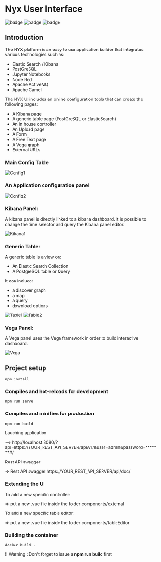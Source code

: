 # Nyx User Interface

![badge](https://img.shields.io/badge/made%20with-vuejs-blue.svg?style=flat-square)
![badge](https://img.shields.io/github/languages/code-size/snuids/nyx_ui)
![badge](https://img.shields.io/github/last-commit/snuids/nyx_ui)


## Introduction

The NYX platform is an easy to use application builder that integrates various technologies such as:

* Elastic Search / Kibana
* PostGreSQL
* Jupyter Notebooks
* Node Red
* Apache ActiveMQ
* Apache Camel


The NYX UI includes an online configuration tools that can create the following pages:

* A Kibana page
* A generic table page (PostGreSQL or ElasticSearch)
* An in house controller
* An Upload page
* A Form
* A Free Text page
* A Vega graph
* External URLs

### Main Config Table
![Config1](https://raw.githubusercontent.com/snuids/nyx_ui/master/medias/app_config1.png)

### An Application configuration panel

![Config2](https://raw.githubusercontent.com/snuids/nyx_ui/master/medias/app_config2.png)

### Kibana Panel:

A kibana panel is directly linked to a kibana dashboard. It is possible to change the time selector and query the Kibana panel editor.

![Kibana1](https://raw.githubusercontent.com/snuids/nyx_ui/master/medias/app_kibana1.png)


### Generic Table:

A generic table is a view on:

* An Elastic Search Collection
* A PostgreSQL table or Query

It can include:

* a discover graph
* a map
* a query
* download options

![Table1](https://raw.githubusercontent.com/snuids/nyx_ui/master/medias/app_table1.png)
![Table2](https://raw.githubusercontent.com/snuids/nyx_ui/master/medias/app_table2.png)

### Vega Panel:

A Vega panel uses the Vega framework in order to build interactive dashboard.

![Vega](https://raw.githubusercontent.com/snuids/nyx_ui/master/medias/app_vega1.png)



## Project setup
```
npm install
```

### Compiles and hot-reloads for development
```
npm run serve
```



### Compiles and minifies for production
```
npm run build
```
Lauching application

==> http://localhost:8080/?api=https://YOUR_REST_API_SERVER/api/v1/&user=admin&password=*******#/

Rest API swagger

=> Rest API swagger https://YOUR_REST_API_SERVER/api/doc/

### Extending the UI

To add a new specific controller:

=> put a new .vue file inside the folder components/external

To add a new specific table editor:

=> put a new .vue file inside the folder components/tableEditor

### Building the container

```
docker build .
```

!! Warning : Don't forget to issue a **npm run build** first 




